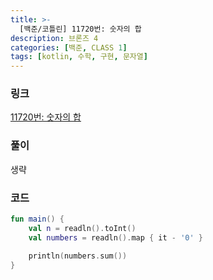 ```yaml
---
title: >-
  [백준/코틀린] 11720번: 숫자의 합
description: 브론즈 4
categories: [백준, CLASS 1]
tags: [kotlin, 수학, 구현, 문자열]
---
```


### 링크
[11720번: 숫자의 합](https://www.acmicpc.net/problem/11720)

### 풀이
생략

### 코드
```kotlin
fun main() {
    val n = readln().toInt()
    val numbers = readln().map { it - '0' }

    println(numbers.sum())
}

```
